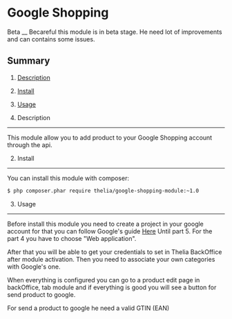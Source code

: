 Google Shopping
===

Beta
__
Becareful this module is in beta stage. 
He need lot of improvements and can contains some issues. 

Summary
---

1. [Description](#description_en_US)
2. [Install](#install_en_US)
3. [Usage](#usage_en_US)


1. Description <a name="#description_en_US"></a>
---

This module allow you to add product to your Google Shopping account through the api.


2. Install <a name="install_en_US"></a>
---

You can install this module with composer:

```sh
$ php composer.phar require thelia/google-shopping-module:~1.0
```

3. Usage <a name="usage_en_US"></a>
---

Before install this module you need to create a project in your google account for that you can follow Google's guide [Here](https://developers.google.com/shopping-content/v2/quickstart)
Until part 5. For the part 4 you have to choose "Web application".

After that you will be able to get your credentials to set in Thelia BackOffice after module activation.
Then you need to associate your own categories with Google's one.

When everything is configured you can go to a product edit page in backOffice, tab module and if everything is good you will see a button for send product to google.

For send a product to google he need a valid GTIN (EAN)
